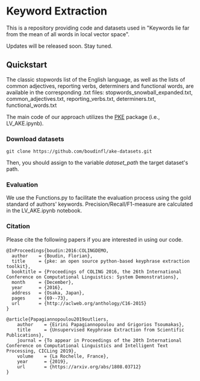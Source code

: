 # Keyword Extraction

This is a repository providing code and datasets used in "Keywords lie far from the mean of all words in local vector space".

Updates will be released soon. Stay tuned.

## Quickstart

The classic stopwords list of the English language, as well as the lists of common adjectives, reporting verbs, determiners and functional words, are available in the corresponding .txt files:
stopwords_snowball_expanded.txt, common_adjectives.txt, reporting_verbs.txt, determiners.txt, functional_words.txt

The main code of our approach utilizes the [PKE](https://github.com/boudinfl/pke) package (i.e., LV_AKE.ipynb).

### Download datasets

```git clone https://github.com/boudinfl/ake-datasets.git```

Then, you should assign to the variable *dataset_path* the target dataset's path.

### Evaluation

We use the Functions.py to facilitate the evaluation process using the gold standard of authors' keywords. Precision/Recall/F1-measure are calculated in the LV_AKE.ipynb notebook.

### Citation

Please cite the following papers if you are interested in using our code.

```
@InProceedings{boudin:2016:COLINGDEMO,
  author    = {Boudin, Florian},
  title     = {pke: an open source python-based keyphrase extraction toolkit},
  booktitle = {Proceedings of COLING 2016, the 26th International Conference on Computational Linguistics: System Demonstrations},
  month     = {December},
  year      = {2016},
  address   = {Osaka, Japan},
  pages     = {69--73},
  url       = {http://aclweb.org/anthology/C16-2015}
}
```

```
@article{Papagiannopoulou2019outliers,
	author    = {Eirini Papagiannopoulou and Grigorios Tsoumakas},
	title     = {Unsupervised Keyphrase Extraction from Scientific Publications},
	journal = {To appear in Proceedings of the 20th International Conference on Computational Linguistics and Intelligent Text Processing, CICLing 2019},
	volume    = {La Rochelle, France},
    year      = {2019},
	url       = {https://arxiv.org/abs/1808.03712}
}
```